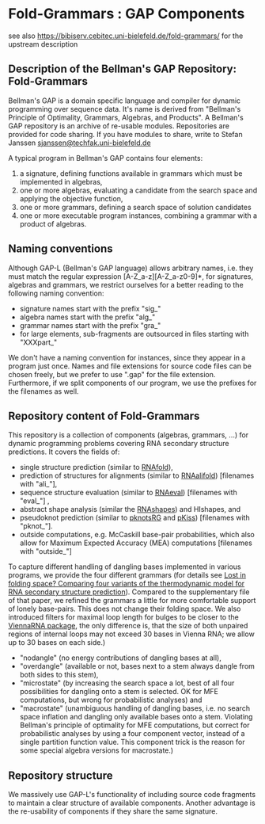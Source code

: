 # Fold-Grammars : GAP Components
see also https://bibiserv.cebitec.uni-bielefeld.de/fold-grammars/ for the upstream description

## Description of the Bellman's GAP Repository: Fold-Grammars

Bellman's GAP is a domain specific language and compiler for dynamic programming over sequence data. It's name is derived from "Bellman's Principle of Optimality, Grammars, Algebras, and Products". A Bellman's GAP repository is an archive of re-usable modules. Repositories are provided for code sharing. If you have modules to share, write to Stefan Janssen sjanssen@techfak.uni-bielefeld.de

A typical program in Bellman's GAP contains four elements:

1. a signature, defining functions available in grammars which must be implemented in algebras,
2. one or more algebras, evaluating a candidate from the search space and applying the objective function,
3. one or more grammars, defining a search space of solution candidates
4. one or more executable program instances, combining a grammar with a product of algebras.

## Naming conventions

Although GAP-L (Bellman's GAP language) allows arbitrary names, i.e. they must match the regular expression [A-Z_a-z][A-Z_a-z0-9]*, for signatures, algebras and grammars, we restrict ourselves for a better reading to the following naming convention:
- signature names start with the prefix "sig_"
- algebra names start with the prefix "alg_"
- grammar names start with the prefix "gra_"
- for large elements, sub-fragments are outsourced in files starting with "XXXpart_"

We don't have a naming convention for instances, since they appear in a program just once. Names and file extensions for source code files can be chosen freely, but we prefer to use ".gap" for the file extension. Furthermore, if we split components of our program, we use the prefixes for the filenames as well.

## Repository content of Fold-Grammars

This repository is a collection of components (algebras, grammars, ...) for dynamic programming problems covering RNA secondary structure predictions. It covers the fields of:
- single structure prediction (similar to [RNAfold](http://www.tbi.univie.ac.at/RNA/documentation.html#rnafold)),
- prediction of structures for alignments (similar to [RNAalifold](http://www.tbi.univie.ac.at/RNA/documentation.html#rnaalifold)) [filenames with "ali_"],
- sequence structure evaluation (similar to [RNAeval](http://www.tbi.univie.ac.at/RNA/documentation.html#rnaeval)) [filenames with "eval_"] ,
- abstract shape analysis (similar the [RNAshapes](http://bibiserv.cebitec.uni-bielefeld.de/rnashapes/)) and HIshapes, and
- pseudoknot prediction (similar to [pknotsRG](http://bibiserv.cebitec.uni-bielefeld.de/pknotsrg/) and [pKiss](http://bibiserv.cebitec.uni-bielefeld.de/pkiss/)) [filenames with "pknot_"].
- outside computations, e.g. McCaskill base-pair probabilities, which also allow for Maximum Expected Accuracy (MEA) computations [filenames with "outside_"]

To capture different handling of dangling bases implemented in various programs, we provide the four different grammars (for details see [Lost in folding space? Comparing four variants of the thermodynamic model for RNA secondary structure prediction](http://www.biomedcentral.com/1471-2105/12/429/)). Compared to the supplementary file of that paper, we refined the grammars a little for more comfortable support of lonely base-pairs. This does not change their folding space. We also introduced filters for maximal loop length for bulges to be closer to the [ViennaRNA package](http://www.tbi.univie.ac.at/RNA), the only difference is, that the size of both unpaired regions of internal loops may not exceed 30 bases in Vienna RNA; we allow up to 30 bases on each side.)
- "nodangle" (no energy contributions of dangling bases at all),
- "overdangle" (available or not, bases next to a stem always dangle from both sides to this stem),
- "microstate" (by increasing the search space a lot, best of all four possibilities for dangling onto a stem is selected. OK for MFE computations, but wrong for probabilistic analyses) and
- "macrostate" (unambiguous handling of dangling bases, i.e. no search space inflation and dangling only available bases onto a stem. Violating Bellman's principle of optimality for MFE computations, but correct for probabilistic analyses by using a four component vector, instead of a single partition function value. This component trick is the reason for some special algebra versions for macrostate.)

## Repository structure

We massively use GAP-L's functionality of including source code fragments to maintain a clear structure of available components. Another advantage is the re-usability of components if they share the same signature.
